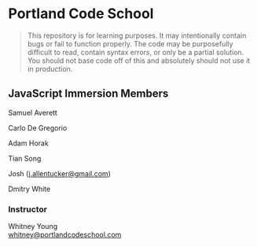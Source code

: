 # Portland Code School

> This repository is for learning purposes. It may intentionally contain bugs or
fail to function properly. The code may be purposefully difficult to read,
contain syntax errors, or only be a partial solution. You should not base code
off of this and absolutely should not use it in production.

## JavaScript Immersion Members

Samuel Averett

Carlo De Gregorio

Adam Horak

Tian Song

Josh (j.allentucker@gmail.com)

Dmitry White


### Instructor

Whitney Young  
whitney@portlandcodeschool.com


